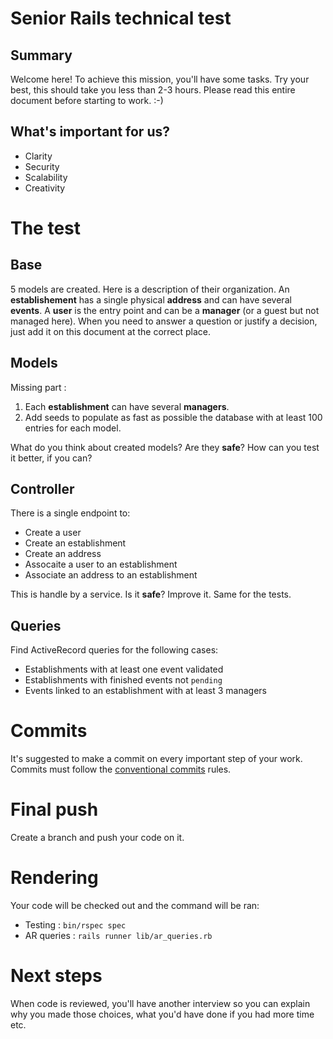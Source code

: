 # Senior Rails technical test

## Summary

Welcome here! To achieve this mission, you'll have some tasks. Try your best, this should take you less than 2-3 hours. Please read this entire document before starting to work. :-)

## What's important for us?

* Clarity
* Security
* Scalability
* Creativity

# The test

## Base

5 models are created. Here is a description of their organization. An **establishement** has a single physical **address** and can have several **events**. 
A **user** is the entry point and can be a **manager** (or a guest but not managed here). 
When you need to answer a question or justify a decision, just add it on this document at the correct place. 

## Models

Missing part : 
1. Each **establishment** can have several **managers**. 
2. Add seeds to populate as fast as possible the database with at least 100 entries for each model.

What do you think about created models? Are they __safe__? How can you test it better, if you can?

## Controller

There is a single endpoint to:
* Create a user 
* Create an establishment
* Create an address
* Assocaite a user to an establishment
* Associate an address to an establishment

This is handle by a service. Is it __safe__? Improve it. Same for the tests. 

## Queries

Find ActiveRecord queries for the following cases:

* Establishments with at least one event validated
* Establishments with finished events not `pending`
* Events linked to an establishment with at least 3 managers

# Commits

It's suggested to make a commit on every important step of your work. Commits must follow the [conventional commits](https://www.conventionalcommits.org/en/v1.0.0-beta.4/#summary) rules.

# Final push

Create a branch and push your code on it. 


# Rendering

Your code will be checked out and the command will be ran:

* Testing :  `bin/rspec spec` 
* AR queries : `rails runner lib/ar_queries.rb`


# Next steps

When code is reviewed, you'll have another interview so you can explain why you made those choices, what you'd have done if you had more time etc. 